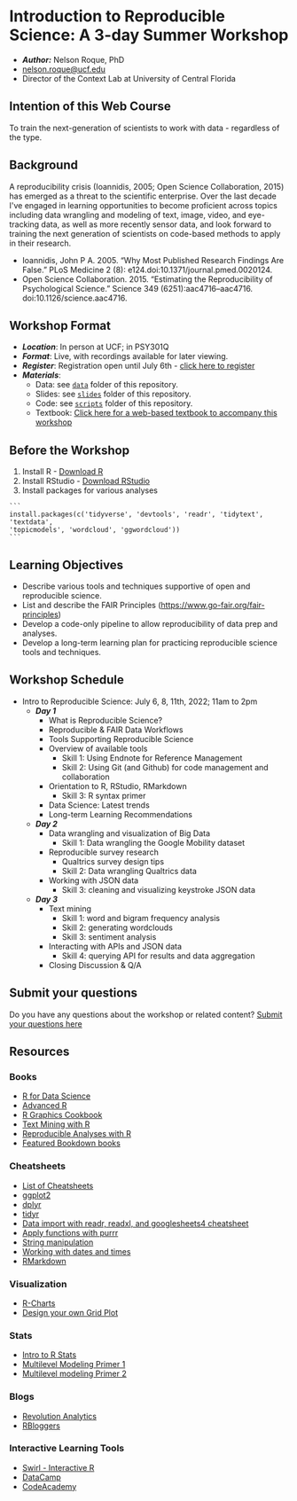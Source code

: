 # Introduction to Reproducible Science: A 3-day Summer Workshop

  - ***Author:*** Nelson Roque, PhD
  - [nelson.roque@ucf.edu](nelson.roque@ucf.edu)
  - Director of the Context Lab at University of Central Florida

## Intention of this Web Course

To train the next-generation of scientists to work with data - regardless of the type.

## Background

A reproducibility crisis (Ioannidis, 2005; Open Science Collaboration, 2015) has emerged as a threat to the scientific
enterprise. Over the last decade I've engaged in learning opportunities to become proficient across topics including
data wrangling and modeling of text, image, video, and eye-tracking data, as well as more recently sensor data, and
look forward to training the next generation of scientists on code-based methods to apply in their research.

  - Ioannidis, John P A. 2005. “Why Most Published Research Findings Are False.” PLoS Medicine 2 (8): e124.doi:10.1371/journal.pmed.0020124.
  - Open Science Collaboration. 2015. “Estimating the Reproducibility of Psychological Science.” Science 349 (6251):aac4716–aac4716. doi:10.1126/science.aac4716.

## Workshop Format

  - ***Location***: In person at UCF; in PSY301Q
  - ***Format***: Live, with recordings available for later viewing.
  - ***Register***: Registration open until July 6th - [click here to register](https://forms.office.com/r/fY5mCWiCLs)
  - ***Materials***: 
    - Data: see [`data`](data) folder of this repository.
    - Slides: see [`slides`](slides) folder of this repository.
    - Code: see [`scripts`](scripts) folder of this repository.
    - Textbook: [Click here for a web-based textbook to accompany this workshop](https://nelsonroque.github.io/contextlab_introdatascience_webcourse/index.html)

## Before the Workshop

  1. Install R
    - [Download R](https://cran.r-project.org/)
  2. Install RStudio
    - [Download RStudio](https://www.rstudio.com/products/rstudio/download/)
  3. Install packages for various analyses

    ```
    install.packages(c('tidyverse', 'devtools', 'readr', 'tidytext', 'textdata',
    'topicmodels', 'wordcloud', 'ggwordcloud'))
    ```

## Learning Objectives

  - Describe various tools and techniques supportive of open and reproducible science.
  - List and describe the FAIR Principles (https://www.go-fair.org/fair-principles)
  - Develop a code-only pipeline to allow reproducibility of data prep and analyses.
  - Develop a long-term learning plan for practicing reproducible science tools and techniques.

## Workshop Schedule
 
  - Intro to Reproducible Science: July 6, 8, 11th, 2022; 11am to 2pm
    - ***Day 1***
      - What is Reproducible Science?
      - Reproducible & FAIR Data Workflows
      - Tools Supporting Reproducible Science
      - Overview of available tools
        - Skill 1: Using Endnote for Reference Management
        - Skill 2: Using Git (and Github) for code management and collaboration
      - Orientation to R, RStudio, RMarkdown
        - Skill 3: R syntax primer
      - Data Science: Latest trends
      - Long-term Learning Recommendations
    - ***Day 2***
      - Data wrangling and visualization of Big Data
        - Skill 1: Data wrangling the Google Mobility dataset
      - Reproducible survey research
        - Qualtrics survey design tips
        - Skill 2:  Data wrangling Qualtrics data
      - Working with JSON data
        - Skill 3: cleaning and visualizing keystroke JSON data
    - ***Day 3***
      - Text mining
        - Skill 1: word and bigram frequency analysis
        - Skill 2: generating wordclouds
        - Skill 3: sentiment analysis
      - Interacting with APIs and JSON data
        - Skill 4: querying API for results and data aggregation
      - Closing Discussion & Q/A

## Submit your questions

Do you have any questions about the workshop or related content? [Submit your questions here](https://forms.office.com/r/WDdz0yTTKa)

## Resources

### Books

  - [R for Data Science](https://r4ds.had.co.nz/)
  - [Advanced R](https://adv-r.hadley.nz/index.html)
  - [R Graphics Cookbook](http://www.cookbook-r.com/)
  - [Text Mining with R](https://www.tidytextmining.com/)
  - [Reproducible Analyses with R](https://nceas.github.io/sasap-training/materials/reproducible_research_in_r_fairbanks/)
  - [Featured Bookdown books](https://bookdown.org/)

### Cheatsheets

  - [List of Cheatsheets](https://www.rstudio.com/resources/cheatsheets/)
  - [ggplot2](https://raw.githubusercontent.com/rstudio/cheatsheets/main/data-visualization.pdf)
  - [dplyr](https://raw.githubusercontent.com/rstudio/cheatsheets/main/data-transformation.pdf)
  - [tidyr](https://raw.githubusercontent.com/rstudio/cheatsheets/main/tidyr.pdf)
  - [Data import with readr, readxl, and googlesheets4 cheatsheet](https://raw.githubusercontent.com/rstudio/cheatsheets/main/data-import.pdf)
  - [Apply functions with purrr](https://raw.githubusercontent.com/rstudio/cheatsheets/main/purrr.pdf)
  - [String manipulation](https://raw.githubusercontent.com/rstudio/cheatsheets/main/strings.pdf)
  - [Working with dates and times](https://raw.githubusercontent.com/rstudio/cheatsheets/main/lubridate.pdf)
  - [RMarkdown](https://raw.githubusercontent.com/rstudio/cheatsheets/main/rmarkdown.pdf)

### Visualization

  - [R-Charts](https://r-charts.com/)
  - [Design your own Grid Plot](https://cran.r-project.org/web/packages/cowplot/vignettes/introduction.html)
  
### Stats
  - [Intro to R Stats](https://www.cyclismo.org/tutorial/R/)
  - [Multilevel Modeling Primer 1](https://quantdev.ssri.psu.edu/tutorials/r-bootcamp-introduction-multilevel-model-and-interactions)
  - [Multilevel modeling Primer 2](https://rpubs.com/rslbliss/r_mlm_ws)

### Blogs

  - [Revolution Analytics](https://blog.revolutionanalytics.com/)
  - [RBloggers](https://www.r-bloggers.com/)

### Interactive Learning Tools
  - [Swirl - Interactive R](https://swirlstats.com/)
  - [DataCamp](https://www.datacamp.com/courses/free-introduction-to-r)
  - [CodeAcademy](https://www.codecademy.com/catalog/language/r)